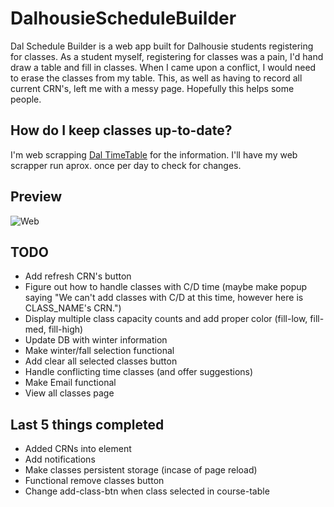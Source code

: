 # DalhousieScheduleBuilder
Dal Schedule Builder is a web app built for Dalhousie students registering for classes. As a student myself, registering for classes was a pain, I'd hand draw a table and fill in classes. When I came upon a conflict, I would need to erase the classes from my table. This, as well as  having to record all current CRN's, left me with a messy page. Hopefully this helps some people.

## How do I keep classes up-to-date?
I'm web scrapping [Dal TimeTable](https://dalonline.dal.ca/PROD/fysktime.P_DisplaySchedule) for the information. I'll have my web scrapper run aprox. once per day to check for changes.

## Preview
![Web](https://s11.postimg.org/uhxi0n47l/Screen_Shot_2017-07-28_at_2.33.52_PM.png "Website Preview")

## TODO
* Add refresh CRN's button
* Figure out how to handle classes with C/D time (maybe make popup saying "We can't add classes with C/D at this time, however here is CLASS_NAME's CRN.")
* Display multiple class capacity counts and add proper color (fill-low, fill-med, fill-high)
* Update DB with winter information
* Make winter/fall selection functional
* Add clear all selected classes button
* Handle conflicting time classes (and offer suggestions)
* Make Email functional
* View all classes page

## Last 5 things completed
* Added CRNs into element
* Add notifications
* Make classes persistent storage (incase of page reload)
* Functional remove classes button
* Change add-class-btn when class selected in course-table
